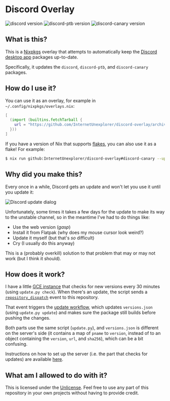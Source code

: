 # Discord Overlay

![discord version](https://img.shields.io/badge/dynamic/json?style=flat-square&color=%235865F2&label=discord&query=%24%5B%22discord%22%5D.version&url=https%3A%2F%2Fraw.githubusercontent.com%2FInternetUnexplorer%2Fdiscord-overlay%2Fmain%2Fversions.json)
![discord-ptb version](https://img.shields.io/badge/dynamic/json?style=flat-square&color=%235865F2&label=discord-ptb&query=%24%5B%22discord-ptb%22%5D.version&url=https%3A%2F%2Fraw.githubusercontent.com%2FInternetUnexplorer%2Fdiscord-overlay%2Fmain%2Fversions.json)
![discord-canary version](https://img.shields.io/badge/dynamic/json?style=flat-square&color=%235865F2&label=discord-canary&query=%24%5B%22discord-canary%22%5D.version&url=https%3A%2F%2Fraw.githubusercontent.com%2FInternetUnexplorer%2Fdiscord-overlay%2Fmain%2Fversions.json)

## What is this?

This is a [Nixpkgs][1] overlay that attempts to automatically keep the [Discord
desktop app][2] packages up-to-date.

Specifically, it updates the `discord`, `discord-ptb`, and `discord-canary`
packages.

## How do I use it?

You can use it as an overlay, for example in `~/.config/nixpkgs/overlays.nix`:

```nix
[
  (import (builtins.fetchTarball {
    url = "https://github.com/InternetUnexplorer/discord-overlay/archive/main.tar.gz";
  }))
]
```

If you have a version of Nix that supports [flakes][3], you can also use it as a
flake! For example:

```sh
$ nix run github:InternetUnexplorer/discord-overlay#discord-canary --update-input nixpkgs --no-write-lock-file
```

## Why did you make this?

Every once in a while, Discord gets an update and won't let you use it until you
update it:

![Discord update dialog](https://i.postimg.cc/VLK8XvDZ/discord-update.png)

Unfortunately, some times it takes a few days for the update to make its way to
the unstable channel, so in the meantime I've had to do things like:

- Use the web version (_gasp_)
- Install it from Flatpak (why does my mouse cursor look weird?)
- Update it myself (but that's _so_ difficult)
- Cry (I usually do this anyway)

This is a (probably overkill) solution to that problem that may or may not work
(but I think it should).

## How does it work?

I have a little [GCE instance][6] that checks for new versions every 30 minutes
(using `update.py check`). When there's an update, the script sends a
[`repository_dispatch`][7] event to this repository.

That event triggers the [update workflow][4], which updates `versions.json`
(using `update.py update`) and makes sure the package still builds before
pushing the changes.

Both parts use the same script (`update.py`), and `versions.json` is different
on the server's side (it contains a map of `pname` to `version`, instead of to
an object containing the `version`, `url`, and `sha256`), which can be a bit
confusing.

Instructions on how to set up the server (i.e. the part that checks for updates)
are available [here][8].

## What am I allowed to do with it?

This is licensed under the [Unlicense][5]. Feel free to use any part of this
repository in your own projects without having to provide credit.

[1]: https://github.com/NixOS/nixpkgs
[2]: https://discord.com/download
[3]: https://nixos.wiki/wiki/Flakes
[4]: https://github.com/InternetUnexplorer/discord-overlay/blob/main/.github/workflows/update.yml
[5]: https://unlicense.org
[6]: https://cloud.google.com/free
[7]: https://docs.github.com/en/actions/reference/events-that-trigger-workflows#repository_dispatch
[8]: https://gist.github.com/InternetUnexplorer/9ec81077e4e000788038b611e7e23990
